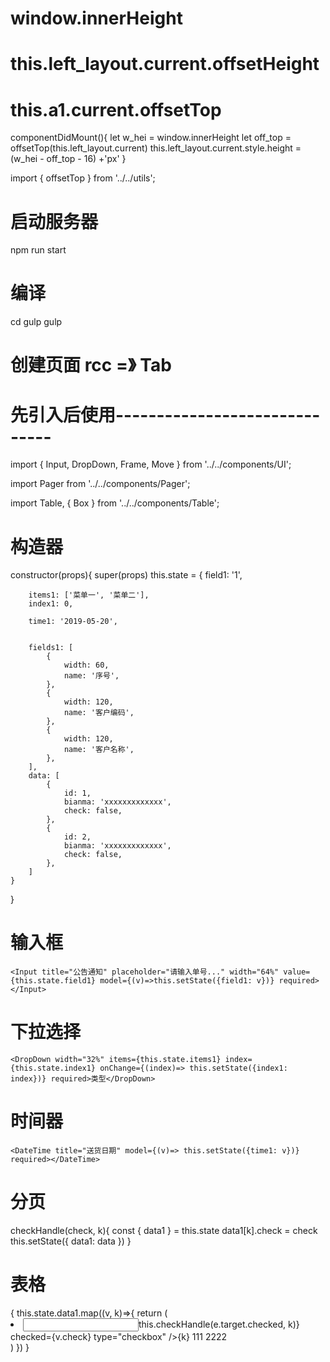 # window.innerHeight

# this.left_layout.current.offsetHeight

# this.a1.current.offsetTop


componentDidMount(){
    let w_hei = window.innerHeight
    let off_top = offsetTop(this.left_layout.current)
    this.left_layout.current.style.height = (w_hei - off_top - 16) +'px'
}

import { offsetTop } from '../../utils';

# 启动服务器
npm run start
# 编译
cd gulp
gulp

# 创建页面 rcc =》 Tab

# 先引入后使用------------------------------

import { Input, DropDown, Frame, Move } from '../../components/UI';

import Pager from '../../components/Pager';

import Table, { Box } from '../../components/Table';

# 构造器
constructor(props){
    super(props)
    this.state = {
        field1: '1',

        items1: ['菜单一', '菜单二'],
        index1: 0,

        time1: '2019-05-20',


        fields1: [
            {
                width: 60,
                name: '序号',
            },
            {
                width: 120,
                name: '客户编码',
            },
            {
                width: 120,
                name: '客户名称',
            },
        ],
        data: [
            {
                id: 1,
                bianma: 'xxxxxxxxxxxxx',
                check: false,
            },
            {
                id: 2,
                bianma: 'xxxxxxxxxxxxx',
                check: false,
            },
        ]
    }
}

# 输入框
    <Input title="公告通知" placeholder="请输入单号..." width="64%" value={this.state.field1} model={(v)=>this.setState({field1: v})} required></Input>
# 下拉选择
    <DropDown width="32%" items={this.state.items1} index={this.state.index1} onChange={(index)=> this.setState({index1: index})} required>类型</DropDown>
# 时间器
    <DateTime title="送货日期" model={(v)=> this.setState({time1: v})} required></DateTime>
# 分页
<Pager></Pager>


<!-- 函数放在 rander 函数上方? -->
checkHandle(check, k){
    const { data1 } = this.state
    data1[k].check = check
    this.setState({
        data1: data
    })
}
# 表格
<Table fields={this.state.fields1} bottom={42}>
    {
        this.state.data1.map((v, k)=>{
            return (
                <li key={k} className={v.check ? 'pub-table-back': ''}>
                    <Box w={this.state.fields1[0].width}><label className="pub-check">
                        <input onChange={(e)=>this.checkHandle(e.target.checked, k)} checked={v.check} type="checkbox" />{k}</label>
                    </Box>
                    <Box w={this.state.fields1[1].width}>111</Box>
                    <Box w={this.state.fields1[2].width}>2222</Box>
                </li>
            )
        })
    }
</Table>